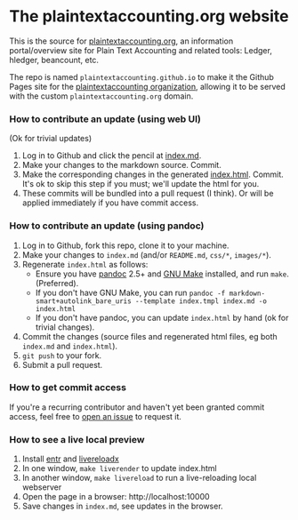 # The plaintextaccounting.org website

This is the source for [plaintextaccounting.org](http://plaintextaccounting.org),
an information portal/overview site for Plain Text Accounting and
related tools: Ledger, hledger, beancount, etc.

The repo is named `plaintextaccounting.github.io` to make it the
Github Pages site for the 
[plaintextaccounting organization](https://github.com/plaintextaccounting/), 
allowing it to be served with the custom `plaintextaccounting.org` domain.

### How to contribute an update (using web UI)

(Ok for trivial updates)

1. Log in to Github and click the pencil at
   [index.md](https://github.com/plaintextaccounting/plaintextaccounting.github.io/blob/master/index.md).
2. Make your changes to the markdown source. Commit.
3. Make the corresponding changes in the generated [index.html](https://github.com/plaintextaccounting/plaintextaccounting.github.io/blob/master/index.html). Commit.
   It's ok to skip this step if you must; we'll update the html for you.
4. These commits will be bundled into a pull request (I think). 
   Or will be applied immediately if you have commit access.

### How to contribute an update (using pandoc)

1. Log in to Github, fork this repo, clone it to your machine.
3. Make your changes to `index.md` (and/or `README.md`, `css/*`, `images/*`).
4. Regenerate `index.html` as follows:
   - Ensure you have [pandoc] 2.5+ and [GNU Make] installed, and run `make`. (Preferred).
   - If you don't have GNU Make, you can run
     `pandoc -f markdown-smart+autolink_bare_uris --template index.tmpl index.md -o index.html`
   - If you don't have pandoc, you can update `index.html` by hand (ok for trivial changes).
4. Commit the changes (source files and regenerated html files, eg both `index.md` and `index.html`).
5. `git push` to your fork.
6. Submit a pull request.

[pandoc]: http://pandoc.org/installing.html
[GNU Make]: https://www.gnu.org/software/make/

### How to get commit access

If you're a recurring contributor and haven't yet been granted commit access, 
feel free to [open an issue](https://github.com/plaintextaccounting/plaintextaccounting.github.io/issues/new?title=Contributor+requesting+commit+bit&body=Request+for+commit+access)
to request it.

### How to see a live local preview

1. Install [entr] and [livereloadx]
2. In one window, `make liverender` to update index.html
3. In another window, `make livereload` to run a live-reloading local webserver
4. Open the page in a browser: http://localhost:10000
5. Save changes in `index.md`, see updates in the browser.

[entr]:        http://eradman.com/entrproject/
[livereloadx]: https://nitoyon.github.io/livereloadx

